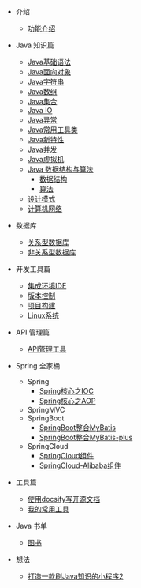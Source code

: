 * 介绍
    * [功能介绍](docs/introduction/introduction.md)

* Java 知识篇
    * [Java基础语法]()
    * [Java面向对象]()
    * [Java字符串]()
    * [Java数组]()
    * [Java集合]()
    * [Java IO]()
    * [Java异常]()
    * [Java常用工具类]()
    * [Java新特性]()
    * [Java并发]() 
    * [Java虚拟机]()
    * [Java 数据结构与算法]()
        * [数据结构]()
        * [算法]()
    * [设计模式]()
    * [计算机网络]()
* 数据库
    * [关系型数据库]()
    * [非关系型数据库]()    
* 开发工具篇
    * [集成环境IDE]()
    * [版本控制]()
    * [项目构建]()
    * [Linux系统]()
* API 管理篇
    * [API管理工具]()    
* Spring 全家桶
    * Spring
        * [Spring核心之IOC]()
        * [Spring核心之AOP]()
    * SpringMVC     
    * SpringBoot 
        * [SpringBoot整合MyBatis]()
        * [SpringBoot整合MyBatis-plus]()
    * SpringCloud
        * [SpringCloud组件]()
        * [SpringCloud-Alibaba组件]()

* 工具篇
    * [使用docsify写开源文档](tools/使用docsify写开源文档.md)
    * [我的常用工具](tools/我的常用工具.md)
* Java 书单
    * [图书](book/bookList.md)
* 想法
    * [打造一款刷Java知识的小程序2](idea/打造一款刷Java知识的小程序2.md)